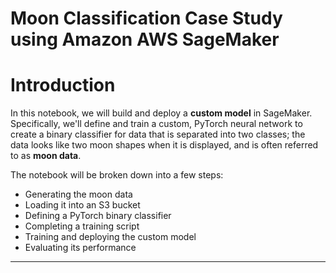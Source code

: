 # Moon Classification Case Study using Amazon AWS SageMaker

# Introduction


In this notebook, we will build and deploy a **custom model** in SageMaker.
Specifically, we'll define and train a custom, PyTorch neural network to
create a binary classifier for data that is separated into two classes; the
data looks like two moon shapes when it is displayed, and is often referred
to as **moon data**.

The notebook will be broken down into a few steps:
*  Generating the moon data
*  Loading it into an S3 bucket
*  Defining a PyTorch binary classifier
*  Completing a training script
*  Training and deploying the custom model
*  Evaluating its performance


---